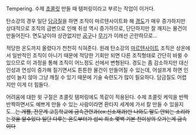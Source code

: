 Tempering. 수제 [초콜릿](%EC%B4%88%EC%BD%9C%EB%A6%BF.md) 만들 때 템퍼링이라고 부르는 작업이
이거다.

탄소강의 경우 일단 [담금질](%EB%8B%B4%EA%B8%88%EC%A7%88.md)을 하면 조직이 마르텐사이트화 해
[경도](%EA%B2%BD%EB%8F%84.md)가 매우 증가하지만 상대적으로 조직의 급변으로 인해 취성 역시 증가하므로, 단단하지만
잘 깨지는 물건이 만들어진다. 면도날이야 상관없지만 [공구](%EA%B3%B5%EA%B5%AC.md)나
[무기](%EB%AC%B4%EA%B8%B0.md)가 이래선 곤란하므로...

적당한 온도까지 올렸다가 천천히 식혀준다. 원래 탄소강의
[마르텐사이트](%EB%A7%88%EB%A5%B4%ED%85%90%EC%82%AC%EC%9D%B4%ED%8A%B8.md) 조직은
상온에서 일반적인 조직이 아니기 때문에 적당한 기회만 되면 다른 조직형태로 간단히 바뀔 수 있으므로 이 과정을 통해 조직이 어느정도 선에서
변형된다. 경도는 좀 감소하지만 대신 인성과 연성이 증가해 질기면서도 튼튼한 물건이 만들어질 수 있는데, 어설프게 하면 인성이 늘지 않아
그냥 깨질 수 있기 때문에 기술 숙련도가 많이 필요하다. 담금질도 어렵지만 이게 더 힘들다.

어려움에 대한 윗 구절은 초콜릿 템퍼링에도 똑같이 적용된다. 수제 초콜릿 케익을 반짝반짝하면서도 예쁘게 만들 수 있는 사람이라면 환타지
세계에 가서 칼 만들 수 있을지도...<del>는 개뿔, 전문계 고등학교에 금속관련과(ex:신소재과)만 나와도 말도 안되는 소리라는것을
알수있다 일단 다루는 온도부터가 섭씨 최소 몇백 기본 천이상의 오가는게 금속이다</del>

